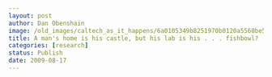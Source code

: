 ```yaml
---
layout: post
author: Dan Obenshain
image: /old_images/caltech_as_it_happens/6a0105349b8251970b0120a5560be5970c.jpg
title: A man's home is his castle, but his lab is his . . . fishbowl?
categories: [research]
status: Publish
date: 2009-08-17
---
```



